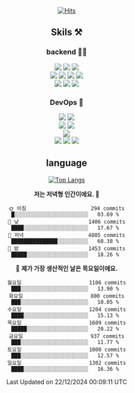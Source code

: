 <div align="center">

[![Hits](https://hits.seeyoufarm.com/api/count/incr/badge.svg?url=https%3A%2F%2Fgithub.com%2Fzxcv9203%2Fhit-counter&count_bg=%23FF7272&title_bg=%23324C2E&icon=codeigniter.svg&icon_color=%23DD5B5B&title=%EB%B0%A9%EB%AC%B8%EC%9E%90&edge_flat=false)](https://hits.seeyoufarm.com)
  
## Skils ⚒️

### backend 🧑‍💻
  
<img src="https://img.shields.io/badge/Java-FF6600?style=flat-square&logo=buymeacoffee&logoColor=white"/>
<img src="https://img.shields.io/badge/Go-0099FF?style=flat-square&logo=go&logoColor=white"/>
<img src="https://img.shields.io/badge/Kotlin-7F52FF?style=flat-square&logo=kotlin&logoColor=white"/>
  
  
<br />
  
<img src="https://img.shields.io/badge/Spring-339933?style=flat-square&logo=Spring&logoColor=white"/>
<img src="https://img.shields.io/badge/Spring Boot-339933?style=flat-square&logo=Spring Boot&logoColor=white"/>
<img src="https://img.shields.io/badge/Spring Security-339933?style=flat-square&logo=Spring Security&logoColor=white"/>
  
<img src="https://img.shields.io/badge/Spring Data JPA-339933?style=flat-square&logo=Hibernate&logoColor=white"/>

<br />
  
  <img src="https://img.shields.io/badge/mysql-0099FF?style=flat-square&logo=mysql&logoColor=white"/>
  <img src="https://img.shields.io/badge/mariadb-0099FF?style=flat-square&logo=mariadb&logoColor=white"/>
  <img src="https://img.shields.io/badge/mongoDB-47A248?style=flat-square&logo=mongodb&logoColor=white"/>
  
  
### DevOps 🚀
  
  <img src="https://img.shields.io/badge/docker-2496ED?style=flat-square&logo=docker&logoColor=white"/>
  <img src="https://img.shields.io/badge/kubernetes-326CE5?style=flat-square&logo=kubernetes&logoColor=white"/>
  
  <br />
  
  <img src="https://img.shields.io/badge/Github Actions-2088FF?style=flat-square&logo=githubactions&logoColor=white"/>
  <img src="https://img.shields.io/badge/Jenkins-D24939?style=flat-square&logo=jenkins&logoColor=white"/>
  
  
  <br />
  <img src="https://img.shields.io/badge/terraform-7B42BC?style=flat-square&logo=terraform&logoColor=white"/>
  
  <br />
  <img src="https://img.shields.io/badge/Amazon AWS-232F3E?style=flat-square&logo=Amazon AWS&logoColor=white"/>

  <img src="https://img.shields.io/badge/GCP-4285F4?style=flat-square&logo=googlecloud&logoColor=white"/>
  <img src="https://img.shields.io/badge/NCP-03C75A?style=flat-square&logo=naver&logoColor=white"/>
  
  
## language

[![Top Langs](https://github-readme-stats.vercel.app/api/top-langs/?username=zxcv9203&hide=html&exclude_repo=zxcv9203.github.io,golB&theme=grate-gatsby)](https://github.com/zxcv9203/github-readme-stats)
  
<!--START_SECTION:waka-->
**저는 저녁형 인간이에요. 🦉** 

```text
🌞 아침                     294 commits         █░░░░░░░░░░░░░░░░░░░░░░░░   03.69 % 
🌆 낮　                     1406 commits        ████░░░░░░░░░░░░░░░░░░░░░   17.67 % 
🌃 저녁                     4805 commits        ███████████████░░░░░░░░░░   60.38 % 
🌙 밤　                     1453 commits        █████░░░░░░░░░░░░░░░░░░░░   18.26 % 
```
📅 **제가 가장 생산적인 날은 목요일이에요.** 

```text
월요일                      1106 commits        ███░░░░░░░░░░░░░░░░░░░░░░   13.90 % 
화요일                      800 commits         ███░░░░░░░░░░░░░░░░░░░░░░   10.05 % 
수요일                      1204 commits        ████░░░░░░░░░░░░░░░░░░░░░   15.13 % 
목요일                      1609 commits        █████░░░░░░░░░░░░░░░░░░░░   20.22 % 
금요일                      937 commits         ███░░░░░░░░░░░░░░░░░░░░░░   11.77 % 
토요일                      1000 commits        ███░░░░░░░░░░░░░░░░░░░░░░   12.57 % 
일요일                      1302 commits        ████░░░░░░░░░░░░░░░░░░░░░   16.36 % 
```



 Last Updated on 22/12/2024 00:09:11 UTC
<!--END_SECTION:waka-->
  
</div>

